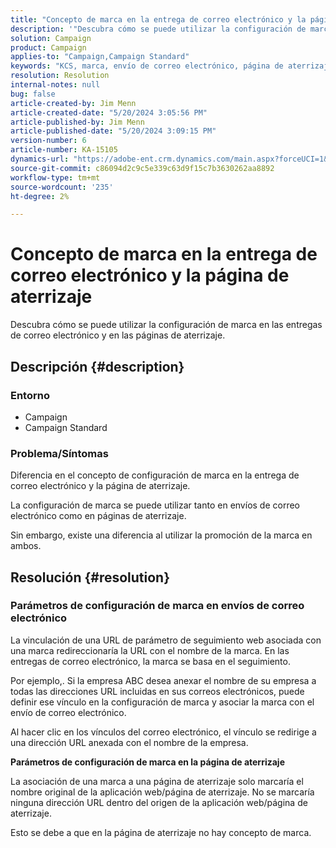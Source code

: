 ```yaml
---
title: "Concepto de marca en la entrega de correo electrónico y la página de aterrizaje"
description: '"Descubra cómo se puede utilizar la configuración de marca tanto en las entregas de correo electrónico como en las páginas de aterrizaje".'
solution: Campaign
product: Campaign
applies-to: "Campaign,Campaign Standard"
keywords: "KCS, marca, envío de correo electrónico, página de aterrizaje, preguntas frecuentes, AC, ACS, Adobe Campaign Standard, Adobe Campaign"
resolution: Resolution
internal-notes: null
bug: false
article-created-by: Jim Menn
article-created-date: "5/20/2024 3:05:56 PM"
article-published-by: Jim Menn
article-published-date: "5/20/2024 3:09:15 PM"
version-number: 6
article-number: KA-15105
dynamics-url: "https://adobe-ent.crm.dynamics.com/main.aspx?forceUCI=1&pagetype=entityrecord&etn=knowledgearticle&id=aa8a3b70-ba16-ef11-9f8a-6045bd006268"
source-git-commit: c86094d2c9c5e339c63d9f15c7b3630262aa8892
workflow-type: tm+mt
source-wordcount: '235'
ht-degree: 2%

---
```


# Concepto de marca en la entrega de correo electrónico y la página de aterrizaje


Descubra cómo se puede utilizar la configuración de marca en las entregas de correo electrónico y en las páginas de aterrizaje.

## Descripción {#description}


### <b>Entorno</b>

- Campaign
- Campaign Standard




### <b>Problema/Síntomas</b>

Diferencia en el concepto de configuración de marca en la entrega de correo electrónico y la página de aterrizaje.

La configuración de marca se puede utilizar tanto en envíos de correo electrónico como en páginas de aterrizaje.

Sin embargo, existe una diferencia al utilizar la promoción de la marca en ambos.






## Resolución {#resolution}


### <b>Parámetros de configuración de marca en envíos de correo electrónico</b>



La vinculación de una URL de parámetro de seguimiento web asociada con una marca redireccionaría la URL con el nombre de la marca. En las entregas de correo electrónico, la marca se basa en el seguimiento.

Por ejemplo,. Si la empresa ABC desea anexar el nombre de su empresa a todas las direcciones URL incluidas en sus correos electrónicos, puede definir ese vínculo en la configuración de marca y asociar la marca con el envío de correo electrónico.

Al hacer clic en los vínculos del correo electrónico, el vínculo se redirige a una dirección URL anexada con el nombre de la empresa.




<b>Parámetros de configuración de marca en la página de aterrizaje</b>


La asociación de una marca a una página de aterrizaje solo marcaría el nombre original de la aplicación web/página de aterrizaje. No se marcaría ninguna dirección URL dentro del origen de la aplicación web/página de aterrizaje.

Esto se debe a que en la página de aterrizaje no hay concepto de marca.
